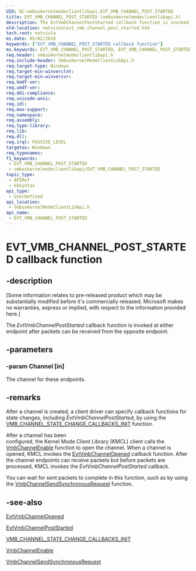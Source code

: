 ```yaml
---
UID: NC:vmbuskernelmodeclientlibapi.EVT_VMB_CHANNEL_POST_STARTED
title: EVT_VMB_CHANNEL_POST_STARTED (vmbuskernelmodeclientlibapi.h)
description: The EvtVmbChannelPostStarted callback function is invoked at either endpoint after packets can be received from the opposite endpoint.
old-location: netvista\evt_vmb_channel_post_started.htm
tech.root: netvista
ms.date: 05/02/2018
keywords: ["EVT_VMB_CHANNEL_POST_STARTED callback function"]
ms.keywords: EVT_VMB_CHANNEL_POST_STARTED, EVT_VMB_CHANNEL_POST_STARTED callback, EvtVmbChannelPostStarted, EvtVmbChannelPostStarted callback function [Network Drivers Starting with Windows Vista], PFN_VMB_CHANNEL_POST_STARTED, PFN_VMB_CHANNEL_POST_STARTED callback function pointer [Network Drivers Starting with Windows Vista], netvista.evt_vmb_channel_post_started, vmbuskernelmodeclientlibapi/EvtVmbChannelPostStarted
req.header: vmbuskernelmodeclientlibapi.h
req.include-header: VmbusKernelModeClientLibApi.h
req.target-type: Windows
req.target-min-winverclnt: 
req.target-min-winversvr: 
req.kmdf-ver: 
req.umdf-ver: 
req.ddi-compliance: 
req.unicode-ansi: 
req.idl: 
req.max-support: 
req.namespace: 
req.assembly: 
req.type-library: 
req.lib: 
req.dll: 
req.irql: PASSIVE_LEVEL
targetos: Windows
req.typenames: 
f1_keywords:
 - EVT_VMB_CHANNEL_POST_STARTED
 - vmbuskernelmodeclientlibapi/EVT_VMB_CHANNEL_POST_STARTED
topic_type:
 - APIRef
 - kbSyntax
api_type:
 - UserDefined
api_location:
 - VmbusKernelModeClientLibApi.h
api_name:
 - EVT_VMB_CHANNEL_POST_STARTED
---
```


# EVT_VMB_CHANNEL_POST_STARTED callback function


## -description

<p class="CCE_Message">[Some information relates to pre-released product which may be substantially modified before it's commercially released. Microsoft makes no warranties, express or implied, with respect to the information provided here.]

The <i>EvtVmbChannelPostStarted</i> callback function is invoked at either endpoint after packets can be received from
the opposite endpoint.

## -parameters

### -param Channel [in]


The channel for these endpoints.

## -remarks

After a channel is created, a client driver can specify callback functions for state changes, including  <i>EvtVmbChannelPostStarted</i>, by using the <a href="/windows-hardware/drivers/ddi/vmbuskernelmodeclientlibapi/nf-vmbuskernelmodeclientlibapi-vmb_channel_state_change_callbacks_init">VMB_CHANNEL_STATE_CHANGE_CALLBACKS_INIT</a> function.

After a channel has been  
configured, the Kernel Mode Client Library (KMCL) client calls the <a href="/windows-hardware/drivers/ddi/vmbuskernelmodeclientlibapi/nf-vmbuskernelmodeclientlibapi-vmbchannelenable">VmbChannelEnable</a> function to open the channel.  When a channel is opened, KMCL invokes the <a href="/windows-hardware/drivers/ddi/vmbuskernelmodeclientlibapi/nc-vmbuskernelmodeclientlibapi-evt_vmb_channel_opened">EvtVmbChannelOpened</a> callback function. After the channel endpoints can receive packets but before packets are processed, KMCL invokes the <i>EvtVmbChannelPostStarted</i> callback.

You can wait for sent packets to complete in this function, such as by using the <a href="/windows-hardware/drivers/ddi/vmbuskernelmodeclientlibapi/nf-vmbuskernelmodeclientlibapi-vmbchannelsendsynchronousrequest">VmbChannelSendSynchronousRequest</a> function.

## -see-also

<a href="/windows-hardware/drivers/ddi/vmbuskernelmodeclientlibapi/nc-vmbuskernelmodeclientlibapi-evt_vmb_channel_opened">EvtVmbChannelOpened</a>



<a href="/windows-hardware/drivers/ddi/vmbuskernelmodeclientlibapi/nc-vmbuskernelmodeclientlibapi-evt_vmb_channel_post_started">EvtVmbChannelPostStarted</a>



<a href="/windows-hardware/drivers/ddi/vmbuskernelmodeclientlibapi/nf-vmbuskernelmodeclientlibapi-vmb_channel_state_change_callbacks_init">VMB_CHANNEL_STATE_CHANGE_CALLBACKS_INIT</a>



<a href="/windows-hardware/drivers/ddi/vmbuskernelmodeclientlibapi/nf-vmbuskernelmodeclientlibapi-vmbchannelenable">VmbChannelEnable</a>



<a href="/windows-hardware/drivers/ddi/vmbuskernelmodeclientlibapi/nf-vmbuskernelmodeclientlibapi-vmbchannelsendsynchronousrequest">VmbChannelSendSynchronousRequest</a>

